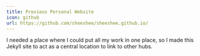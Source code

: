 ```yaml
---
title: Previous Personal Website
icon: github
url: https://github.com/sheeshee/sheeshee.github.io/
---
```


I needed a place where I could put all my
work in one place, so I made this Jekyll
site to act as a central location to link to
other hubs.

